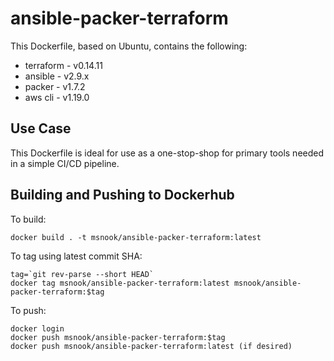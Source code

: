 # ansible-packer-terraform

This Dockerfile, based on Ubuntu, contains the following:
  
  * terraform  - v0.14.11
  * ansible    - v2.9.x
  * packer     - v1.7.2
  * aws cli    - v1.19.0

## Use Case

This Dockerfile is ideal for use as a one-stop-shop for primary tools needed in a simple CI/CD pipeline.

## Building and Pushing to Dockerhub

To build:

```
docker build . -t msnook/ansible-packer-terraform:latest
```

To tag using latest commit SHA:

```
tag=`git rev-parse --short HEAD`
docker tag msnook/ansible-packer-terraform:latest msnook/ansible-packer-terraform:$tag
```

To push:

```
docker login
docker push msnook/ansible-packer-terraform:$tag
docker push msnook/ansible-packer-terraform:latest (if desired)
```
